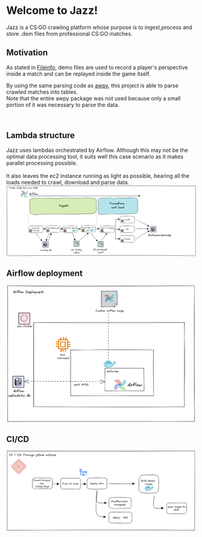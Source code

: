 
# Welcome to Jazz!

Jazz is a CS:GO crawling platform whose purpose is to ingest,process and store .dem files from professional CS:GO matches.


## Motivation
As stated in [Fileinfo](https://fileinfo.com/extension/dem), demo files are used to record a player's perspective inside a match and can be replayed inside the game itself. 

By using the same parsing code as [awpy](https://github.com/pnxenopoulos/awpy), this project is able to parse crawled matches into tables. <br/>
Note that the entire awpy package was not used because only a small portion of it was necessary to parse the data.

<br/>

## Lambda structure

Jazz uses lambdas orchestrated by Airflow. Although this may not be the optimal data processing tool, it suits well this case scenario as it makes parallel processing possible. <br/><br/>
It also leaves the ec2 instance running as light as possible, bearing all the loads needed to crawl, download and parse data. 
![Alt text](misc/tasks.png?raw=true "Title")


## Airflow deployment
![Alt text](misc/deployment.png?raw=true "Title")
## CI/CD 
![Alt text](misc/CICD.png?raw=true "Title")